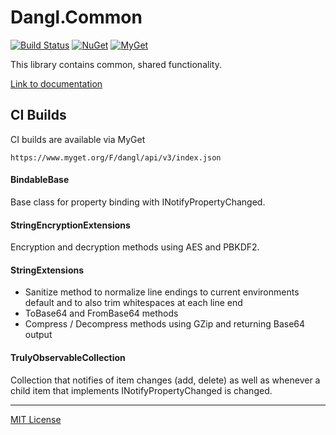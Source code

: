 # Dangl.Common
[![Build Status](https://jenkins.dangl.me/buildStatus/icon?job=Dangl.Common.Tests)](https://jenkins.dangl.me/job/Dangl.Common.Tests/)
[![NuGet](https://img.shields.io/nuget/v/Dangl.Common.svg)](https://www.nuget.org/packages/Dangl.Common)
[![MyGet](https://img.shields.io/myget/dangl/v/Dangl.Common.svg)]()

This library contains common, shared functionality.

[Link to documentation](https://docs.dangl-it.com/Projects/Dangl.Common)

## CI Builds

CI builds are available via MyGet

    https://www.myget.org/F/dangl/api/v3/index.json

#### BindableBase
Base class for property binding with INotifyPropertyChanged.

#### StringEncryptionExtensions
Encryption and decryption methods using AES and PBKDF2.

#### StringExtensions
* Sanitize method to normalize line endings to current environments default and to also trim whitespaces at each line end
* ToBase64 and FromBase64 methods
* Compress / Decompress methods using GZip and returning Base64 output

#### TrulyObservableCollection

Collection that notifies of item changes (add, delete) as well as whenever a child item that implements INotifyPropertyChanged is changed.

---

[MIT License](LICENSE.md)
